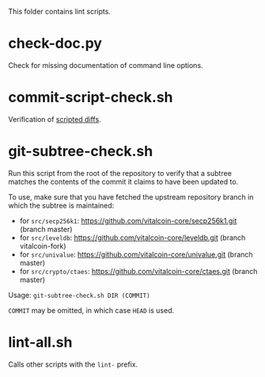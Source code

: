 This folder contains lint scripts.

check-doc.py
============
Check for missing documentation of command line options.

commit-script-check.sh
======================
Verification of [scripted diffs](/doc/developer-notes.md#scripted-diffs).

git-subtree-check.sh
====================
Run this script from the root of the repository to verify that a subtree matches the contents of
the commit it claims to have been updated to.

To use, make sure that you have fetched the upstream repository branch in which the subtree is
maintained:
* for `src/secp256k1`: https://github.com/vitalcoin-core/secp256k1.git (branch master)
* for `src/leveldb`: https://github.com/vitalcoin-core/leveldb.git (branch vitalcoin-fork)
* for `src/univalue`: https://github.com/vitalcoin-core/univalue.git (branch master)
* for `src/crypto/ctaes`: https://github.com/vitalcoin-core/ctaes.git (branch master)

Usage: `git-subtree-check.sh DIR (COMMIT)`

`COMMIT` may be omitted, in which case `HEAD` is used.

lint-all.sh
===========
Calls other scripts with the `lint-` prefix.
